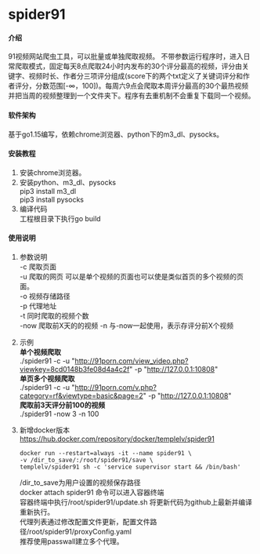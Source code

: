 # spider91

#### 介绍
91视频网站爬虫工具，可以批量或单独爬取视频。
不带参数运行程序时，进入日常爬取模式，固定每天8点爬取24小时内发布的30个评分最高的视频，评分由关键字、视频时长、作者分三项评分组成(score下的两个txt定义了关键词评分和作者评分，分数范围[-∞，100])。每周六9点会爬取本周评分最高的30个最热视频并把当周的视频整理到一个文件夹下。程序有去重机制不会重复下载同一个视频。

#### 软件架构
基于go1.15编写，依赖chrome浏览器、python下的m3_dl、pysocks。


#### 安装教程

1.  安装chrome浏览器。
2.  安装python、m3_dl、pysocks  
    pip3 install m3_dl  
    pip3 install pysocks
3.  编译代码  
    工程根目录下执行go build


#### 使用说明

1. 参数说明  
   -c 爬取页面  
   -u 爬取的网页 可以是单个视频的页面也可以使是类似首页的多个视频的页面。  
   -o 视频存储路径  
   -p 代理地址  
   -t 同时爬取的视频个数  
   -now 爬取前X天的的视频
   -n 与-now一起使用，表示存评分前X个视频

2. 示例  
   **单个视频爬取**  
   ./spider91 -c -u "http://91porn.com/view_video.php?viewkey=8cd0148b3fe08d4a4c2f" -p "http://127.0.0.1:10808"  
   **单页多个视频爬取**  
   ./spider91 -c -u "http://91porn.com/v.php?category=rf&viewtype=basic&page=2" -p "http://127.0.0.1:10808"   
   **爬取前3天评分前100的视频**  
   ./spider91 -now 3 -n 100

3. 新增docker版本  
   https://hub.docker.com/repository/docker/templelv/spider91

   ```
   docker run --restart=always -it --name spider91 \
   -v /dir_to_save/:/root/spider91/save \
   templelv/spider91 sh -c 'service supervisor start && /bin/bash' 
   ```
   /dir_to_save为用户设置的视频保存路径  
   docker attach spider91 命令可以进入容器终端  
   容器终端中执行/root/spider91/update.sh   将更新代码为github上最新并编译重新执行。  
   代理列表通过修改配置文件更新，配置文件路径/root/spider91/proxyConfig.yaml  
   推荐使用passwall建立多个代理。  
